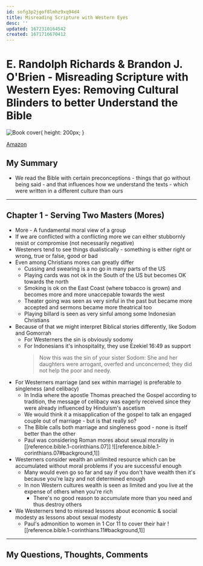 ```yaml
---
id: sofg3p2jgof8lmhz9xq94d4
title: Misreading Scripture with Western Eyes
desc: ''
updated: 1672310164542
created: 1671716670412
---
```


# E. Randolph Richards & Brandon J. O'Brien - Misreading Scripture with Western Eyes: Removing Cultural Blinders to better Understand the Bible

![Book cover](https://m.media-amazon.com/images/W/WEBP_402378-T1/images/I/41XntblfB3L._SY346_.jpg){ height: 200px; }

[Amazon](https://www.amazon.com/Misreading-Scripture-Western-Eyes-Understand-ebook/dp/B00BL3JXYE)

## My Summary
- We read the Bible with certain preconceptions - things that go without being said - and that influences how we
  understand the texts - which were written in a different culture than ours

---

## Chapter 1 - Serving Two Masters (Mores)
- More - A fundamental moral view of a group
- If we are conflicted with a conflicting more we can either stubbornly resist or compromise (not necessarily negative)
- Westeners tend to see things dualistically - something is either right or wrong, true or false, good or bad
- Even among Christians mores can greatly differ
  - Cussing and swearing is a no go in many parts of the US
  - Playing cards was not ok in the South of the US but becomes OK towards the north
  - Smoking is ok on the East Coast (where tobacco is grown) and becomes more and more unaccepable towards the west
  - Theater going was seen as very sinful in the past but became more accepted and sermons became more theatrical too
  - Playing billard is seen as very sinful among some Indonesian Christians
- Because of that we might interpret Biblical stories differently, like Sodom and Gomorrah
  - For Westerners the sin is obviously sodomy
  - For Indonesians it's inhospitality, they use Ezekiel 16:49 as support
    > Now this was the sin of your sister Sodom: She and her daughters were arrogant, overfed and unconcerned; they did
      not help the poor and needy.
- For Westerners marriage (and sex within marriage) is preferable to singleness (and celibacy)
  - In India where the apostle Thomas preached the Gospel according to tradition, the message of celibacy was eagerly
    received since they were already influenced by Hinduism's ascetism
  - We would think it a misapplication of the gospel to talk an engaged couple out of marriage - but is that really so?
  - The Bible calls both marriage and singleness good - none is itself better than the other
  - Paul was considering Roman mores about sexual morality in [[reference.bible.1-corinthians.07]]
    ![[reference.bible.1-corinthians.07#background,1]]
- Westerners consider wealth an unlimited resource which can be accumulated without moral problems if you are successful
  enough
  - Many would even go so far and say if you don't have wealth then it's because you're lazy and not determined enough
  - In non Western cultures wealth is seen as limited and you live at the expense of others when you're rich
    - There's no good reason to accumulate more than you need and thus destroy others
- We Westerners tend to misread lessons about economic & social modesty as lessons about sexual modesty
  - Paul's admonition to women in 1 Cor 11 to cover their hair
    ![[reference.bible.1-corinthians.11#background,1]]


---


## My Questions, Thoughts, Comments
